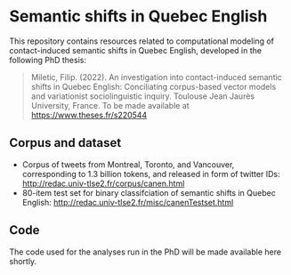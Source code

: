 # Semantic shifts in Quebec English

This repository contains resources related to computational modeling of contact-induced semantic shifts in Quebec English, developed in the following PhD thesis:

> Miletic, Filip. (2022). An investigation into contact-induced semantic shifts in Quebec English: Conciliating corpus-based vector models and variationist sociolinguistic inquiry. Toulouse Jean Jaurès University, France. To be made available at https://www.theses.fr/s220544

## Corpus and dataset

- Corpus of tweets from Montreal, Toronto, and Vancouver, corresponding to 1.3 billion tokens, and released in form of twitter IDs: http://redac.univ-tlse2.fr/corpus/canen.html
- 80-item test set for binary classifciation of semantic shifts in Quebec English: http://redac.univ-tlse2.fr/misc/canenTestset.html

## Code

The code used for the analyses run in the PhD will be made available here shortly.

